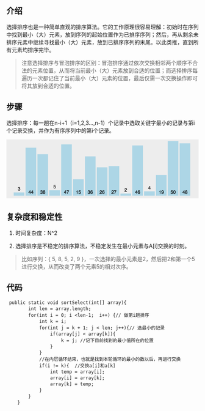 ## 介绍
选择排序也是一种简单直观的排序算法。它的工作原理很容易理解：初始时在序列中找到最小（大）元素，放到序列的起始位置作为已排序序列；然后，再从剩余未排序元素中继续寻找最小（大）元素，放到已排序序列的末尾。以此类推，直到所有元素均排序完毕。

>注意选择排序与冒泡排序的区别：冒泡排序通过依次交换相邻两个顺序不合法的元素位置，从而将当前最小（大）元素放到合适的位置；而选择排序每遍历一次都记住了当前最小（大）元素的位置，最后仅需一次交换操作即可将其放到合适的位置。
## 步骤
选择排序：每一趟在n-i+1（i=1,2,3…,n-1）个记录中选取关键字最小的记录与第i个记录交换，并作为有序序列中的第i个记录。

![](https://raw.githubusercontent.com/binbinbin5/myPics/master/imgs/selectionSort.gif)

## 复杂度和稳定性

1. 时间复杂度：N^2

2. 选择排序是不稳定的排序算法，不稳定发生在最小元素与A[i]交换的时刻。
>比如序列：{ 5, 8, 5, 2, 9 }，一次选择的最小元素是2，然后把2和第一个5进行交换，从而改变了两个元素5的相对次序。

## 代码

```
 public static void sortSelect(int[] array){
        int len = array.length;
        for(int i = 0; i <len-1;  i++) {// 做第i趟排序
            int k = i;
            for(int j = k + 1; j < len; j++){// 选最小的记录
                if(array[j] < array[k]){
                    k = j; //记下目前找到的最小值所在的位置
                }
            }
            //在内层循环结束，也就是找到本轮循环的最小的数以后，再进行交换
            if(i != k){  //交换a[i]和a[k]
                int temp = array[i];
                array[i] = array[k];
                array[k] = temp;
            }
        }
    }
```
